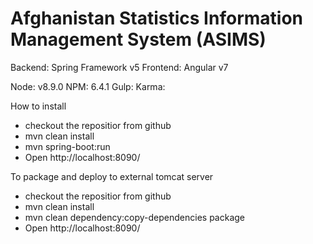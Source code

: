 # Afghanistan Statistics Information Management System (ASIMS)

Backend: Spring Framework v5
Frontend: Angular v7

Node: v8.9.0
NPM: 6.4.1
Gulp: 
Karma: 

How to install
- checkout the repositior from github
- mvn clean install
- mvn spring-boot:run
- Open http://localhost:8090/

To package and deploy to external tomcat server
- checkout the repositior from github
- mvn clean install
- mvn clean dependency:copy-dependencies package
- Open http://localhost:8090/



